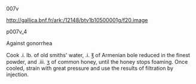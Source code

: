 007v 

http://gallica.bnf.fr/ark:/12148/btv1b10500001g/f20.image

p007v_4

Against gonorrhea



Cook .i. lb. of old smiths' water, .i. ℥ of Armenian bole reduced in the finest powder, and .iii. ʒ of common honey, until the honey stops foaming. Once cooled, strain with great pressure and use the results of filtration by injection.


